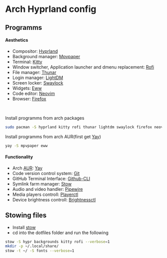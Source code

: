 # Arch Hyprland config

## Programms

#### Aesthetics
- Compositor: [Hyprland](https://hyprland.org/)
- Background manager: [Mpvpaper](https://github.com/GhostNaN/mpvpaper)
- Terminal: [Kitty](https://github.com/kovidgoyal/kitty)
- Window switcher, Application launcher and dmenu replacement: [Rofi](https://github.com/davatorium/rofi)
- File manager: [Thunar](https://github.com/xfce-mirror/thunar)
- Login manager: [LightDM](https://github.com/canonical/lightdm)
- Screen locker: [Swaylock](https://github.com/swaywm/swaylock)
- Widgets: [Eww](https://elkowar.github.io/eww/)
- Code editor: [Neovim](https://github.com/neovim/neovim)
- Browser: [Firefox](https://wiki.archlinux.org/title/Firefox)

<br>

Install programms from arch packages
```bash
sudo pacman -S hyprland kitty rofi thunar lightdm swaylock firefox neovim
```

Install programms from arch AUR(first get [Yay](https://wiki.archlinux.org/title/Arch_User_Repository))
```bash
yay -S mpvpaper eww
```



#### Functionality
- Arch [AUR](https://wiki.archlinux.org/title/Arch_User_Repository): [Yay](https://github.com/Jguer/yay)
- Code version control system: [Git](https://wiki.archlinux.org/title/Git)
- GitHub Terminal Interface: [Github-CLI](https://github.com/cli/cli#installation)
- Symlink farm manager: [Stow](https://github.com/aspiers/stow)
- Audio and video handler: [Pipewire](https://github.com/PipeWire/pipewire)
- Media players controll: [Playerctl](https://github.com/altdesktop/playerctl)
- Device brightness controll: [Brightnessctl](https://github.com/Hummer12007/brightnessctl)

## Stowing files
- Install [stow](https://github.com/aspiers/stow)
- cd into the dotfiles folder and run the following
```bash
stow -S hypr backgrounds kitty rofi --verbose=1
mkdir -p ~/.local/share/
stow -t ~/ -S fonts --verbose=1
```